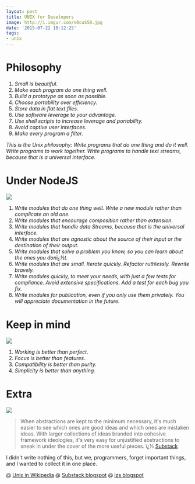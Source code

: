 ```yaml
---
layout: post
title: UNIX for Developers
image: http://i.imgur.com/s0cuS58.jpg
date: '2015-07-22 10:12:25'
tags:
- unix
---
```


# Philosophy

1. *Small is beautiful.*
2. *Make each program do one thing well.*
3. *Build a prototype as soon as possible.*
4. *Choose portability over efficiency.*
5. *Store data in flat text files.*
6. *Use software leverage to your advantage.*
7. *Use shell scripts to increase leverage and portability.*
8. *Avoid captive user interfaces.*
9. *Make every program a filter.*

*This is the Unix philosophy: Write programs that do one thing and do it well. Write programs to work together. Write programs to handle text streams, because that is a universal interface.*

# Under NodeJS 

![](http://i.imgur.com/9ZLoYuu.png)

1. *Write modules that do one thing well. Write a new module rather than complicate an old one.*
2. *Write modules that encourage composition rather than extension.*
3. *Write modules that handle data Streams, because that is the universal interface.*
4. *Write modules that are agnostic about the source of their input or the destination of their output.*
5. *Write modules that solve a problem you know, so you can learn about the ones you donï¿½t.*
6. *Write modules that are small. Iterate quickly. Refactor ruthlessly. Rewrite bravely.*
7. *Write modules quickly, to meet your needs, with just a few tests for compliance. Avoid extensive specifications. Add a test for each bug you fix.*
8. *Write modules for publication, even if you only use them privately. You will appreciate documentation in the future.*

# Keep in mind

![](http://i.imgur.com/iiZRvoc.jpg)

1. *Working is better than perfect.*
2. *Focus is better than features.*
3. *Compatibility is better than purity.*
4. *Simplicity is better than anything.*

# Extra

![](https://i.vimeocdn.com/video/389233413_640.jpg)

> When abstractions are kept to the minimum necessary, it's much easier to see which ones are good ideas and which ones are mistaken ideas. With larger collections of ideas branded into cohesive framework ideologies, it's very easy for unjustified abstractions to sneak in under the cover of the more useful pieces. ï¿½ [Substack](http://substack.net/how_I_write_modules)

I didn't write nothing of this, but we, programmers, forget important things, and I wanted to collect it in one place.

@ [Unix in Wikipedia](https://en.wikipedia.org/wiki/Unix_philosophy#cite_ref-6)
@ [Substack blogspot](http://substack.net/how_I_write_modules)
@ [izs blogspot](http://blog.izs.me/post/48281998870/unix-philosophy-and-node-js)
